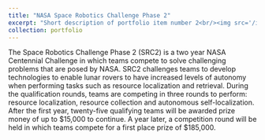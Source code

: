 ```yaml
---
title: "NASA Space Robotics Challenge Phase 2"
excerpt: "Short description of portfolio item number 2<br/><img src='/images/nasa_src2.png'>"
collection: portfolio
---
```


The Space Robotics Challenge Phase 2 (SRC2) is a two year NASA Centennial Challenge in which teams compete to solve challenging problems that are posed by NASA. SRC2 challenges teams to develop technologies to enable lunar rovers to have increased levels of autonomy when performing tasks such as resource localization and retrieval. During the qualification rounds, teams are competing in three rounds to perform: resource localization, resource collection and autonomous self-localization. After the first year, twenty-five qualifying teams will be awarded prize money of up to $15,000 to continue. A year later, a competition round will be held in which teams compete for a first place prize of $185,000.
